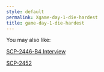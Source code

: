 ```yaml
---
style: default
permalink: Xgame-day-1-die-hardest
title: game-day-1-die-hardest
---
```

You may also like:

[SCP-2446-B4 Interview](http://scp-wiki.net/scp-2446-interview)

[SCP-2452](http://scp-wiki.net/scp-2452)
